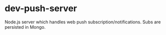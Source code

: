 # dev-push-server
Node.js server which handles web push subscription/notifications. Subs are persisted in Mongo.
